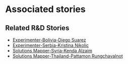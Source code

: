 # Associated stories

<!-- !!DO NOT REMOVE!! start autogenerated hyperlinks -->
## Related R&D Stories
- [Experimenter-Bolivia-Diego Suarez](/RnD-Archive/stories/?doc=Experimenters_BOL)
- [Experimenter-Serbia-Kristina Nikolic](/RnD-Archive/stories/?doc=Experimenters_SRB)
- [Solutions Mapper-Syria-Kenda Alzaim](/RnD-Archive/stories/?doc=SolutionMappers_SYR)
- [Solutions Mapper\-Thailand\-Pattamon Rungchavalnot](/RnD-Archive/stories/?doc=SolutionMappers_THA)
<!-- !!DO NOT REMOVE!! end autogenerated hyperlinks -->